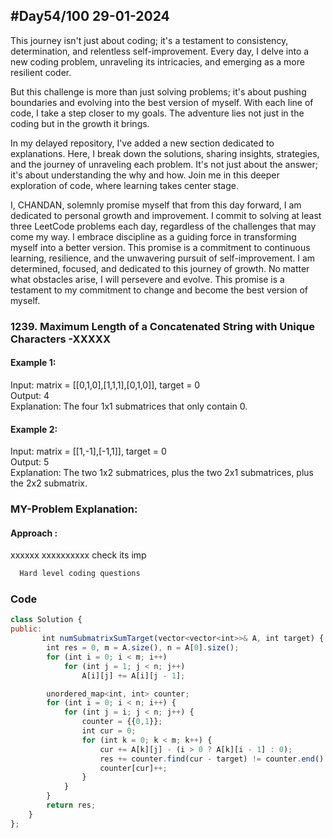 
## #Day54/100 29-01-2024

This journey isn't just about coding; it's a testament to consistency, determination, and relentless self-improvement. Every day, I delve into a new coding problem, unraveling its intricacies, and emerging as a more resilient coder.

But this challenge is more than just solving problems; it's about pushing boundaries and evolving into the best version of myself. With each line of code, I take a step closer to my goals. The adventure lies not just in the coding but in the growth it brings.

In my delayed repository, I've added a new section dedicated to explanations. Here, I break down the solutions, sharing insights, strategies, and the journey of unraveling each problem. It's not just about the answer; it's about understanding the why and how. Join me in this deeper exploration of code, where learning takes center stage.

I, CHANDAN, solemnly promise myself that from this day forward, I am dedicated to personal growth and improvement. I commit to solving at least three LeetCode problems each day, regardless of the challenges that may come my way. I embrace discipline as a guiding force in transforming myself into a better version. This promise is a commitment to continuous learning, resilience, and the unwavering pursuit of self-improvement. I am determined, focused, and dedicated to this journey of growth. No matter what obstacles arise, I will persevere and evolve. This promise is a testament to my commitment to change and become the best version of myself.


### 1239. Maximum Length of a Concatenated String with Unique Characters -XXXXX

#### Example 1:

Input: matrix = [[0,1,0],[1,1,1],[0,1,0]], target = 0\
Output: 4\
Explanation: The four 1x1 submatrices that only contain 0.


#### Example 2:
Input: matrix = [[1,-1],[-1,1]], target = 0\
Output: 5\
Explanation: The two 1x2 submatrices, plus the two 2x1 submatrices, plus the 2x2 submatrix.
### MY-Problem Explanation:

#### Approach :
xxxxxx xxxxxxxxxx check its imp
```bash
  Hard level coding questions
```
### Code

```javascript
class Solution {
public:
       int numSubmatrixSumTarget(vector<vector<int>>& A, int target) {
        int res = 0, m = A.size(), n = A[0].size();
        for (int i = 0; i < m; i++)
            for (int j = 1; j < n; j++)
                A[i][j] += A[i][j - 1];

        unordered_map<int, int> counter;
        for (int i = 0; i < n; i++) {
            for (int j = i; j < n; j++) {
                counter = {{0,1}};
                int cur = 0;
                for (int k = 0; k < m; k++) {
                    cur += A[k][j] - (i > 0 ? A[k][i - 1] : 0);
                    res += counter.find(cur - target) != counter.end() ? counter[cur - target] : 0;
                    counter[cur]++;
                }
            }
        }
        return res;
    }
};
```
